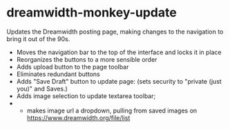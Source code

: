# dreamwidth-monkey-update
Updates the Dreamwidth posting page, making changes to the navigation to bring it out of the 90s.

- Moves the navigation bar to the top of the interface and locks it in place
- Reorganizes the buttons to a more sensible order
- Adds upload button to the page toolbar
- Eliminates redundant buttons
- Adds "Save Draft" button to update page: (sets security to "private (just you)" and Saves.)
- Adds image selection to update textarea toolbar;
- - makes image url a dropdown, pulling from saved images on https://www.dreamwidth.org/file/list

